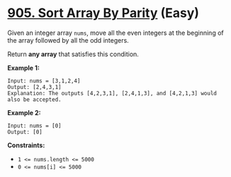 # [905. Sort Array By Parity][link] (Easy)

[link]: https://leetcode.com/problems/sort-array-by-parity/

Given an integer array `nums`, move all the even integers at the beginning of the array followed by
all the odd integers.

Return **any array** that satisfies this condition.

**Example 1:**

```
Input: nums = [3,1,2,4]
Output: [2,4,3,1]
Explanation: The outputs [4,2,3,1], [2,4,1,3], and [4,2,1,3] would also be accepted.
```

**Example 2:**

```
Input: nums = [0]
Output: [0]
```

**Constraints:**

- `1 <= nums.length <= 5000`
- `0 <= nums[i] <= 5000`
